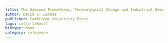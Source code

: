 ```yaml
---
title: The Unbound Prometheus, Technological Change and Industrial Development in Western Europe from 1975 to the Present
author: David S. Landes
publisher: Cambridge University Press
tags: intro takeoff
bibtype: book
category: reference
---
```

